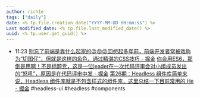 ```yaml
---
author: rich1e
tags: ["daily"]
date: <% tp.file.creation_date("YYYY-MM-DD HH:mm:ss") %>
Last modified date: <% tp.file.last_modified_date() %>
uuid: <% tp.user.get_guid() %>
---
```


- 11:23 
  [别忘了前端是靠什么起家的😡😡😡回想起多年前，前端开发者常被戏称为“切图仔”，但就是这样的角色，通过精湛的CSS技巧 - 掘金](https://juejin.cn/post/7357194991339143168?utm_source=gold_browser_extension)
  [你会用ES6，那倒是用啊！不是标题党，这是一位leader在一次代码评审会对小组成员发出的“怒吼”，原因是在代码评审中发 - 掘金](https://juejin.cn/post/7016520448204603423)
  [第26期：Headless 组件库简单来说，Headless 组件库就是不包含样式的组件库，这里总结一下目前常用的 He - 掘金](https://juejin.cn/post/7240996011547557925)
  #headless-ui #headless #components  